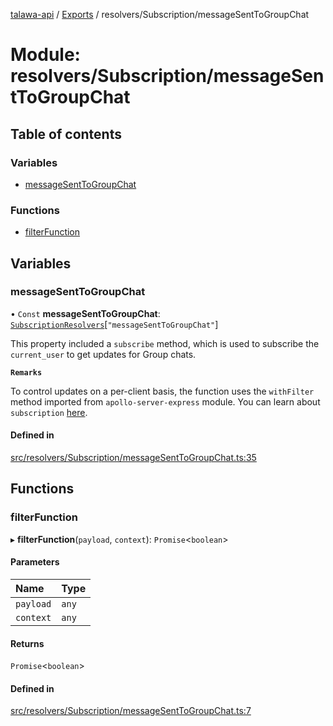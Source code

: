 [talawa-api](../README.md) / [Exports](../modules.md) / resolvers/Subscription/messageSentToGroupChat

# Module: resolvers/Subscription/messageSentToGroupChat

## Table of contents

### Variables

- [messageSentToGroupChat](resolvers_Subscription_messageSentToGroupChat.md#messagesenttogroupchat)

### Functions

- [filterFunction](resolvers_Subscription_messageSentToGroupChat.md#filterfunction)

## Variables

### messageSentToGroupChat

• `Const` **messageSentToGroupChat**: [`SubscriptionResolvers`](types_generatedGraphQLTypes.md#subscriptionresolvers)[``"messageSentToGroupChat"``]

This property included a `subscribe` method, which is used to
subscribe the `current_user` to get updates for Group chats.

**`Remarks`**

To control updates on a per-client basis, the function uses the `withFilter`
method imported from `apollo-server-express` module.
You can learn about `subscription` [here](https://www.apollographql.com/docs/apollo-server/data/subscriptions/).

#### Defined in

[src/resolvers/Subscription/messageSentToGroupChat.ts:35](https://github.com/PalisadoesFoundation/talawa-api/blob/c766886/src/resolvers/Subscription/messageSentToGroupChat.ts#L35)

## Functions

### filterFunction

▸ **filterFunction**(`payload`, `context`): `Promise`\<`boolean`\>

#### Parameters

| Name | Type |
| :------ | :------ |
| `payload` | `any` |
| `context` | `any` |

#### Returns

`Promise`\<`boolean`\>

#### Defined in

[src/resolvers/Subscription/messageSentToGroupChat.ts:7](https://github.com/PalisadoesFoundation/talawa-api/blob/c766886/src/resolvers/Subscription/messageSentToGroupChat.ts#L7)
